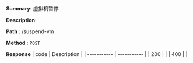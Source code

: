 **Summary**: 虚拟机暂停

**Description**:

**Path** : /suspend-vm

**Method** : `POST`

**Response**
| code      | Description |
| ----------- | ----------- |
|  200   |       |
|  400   |       |

